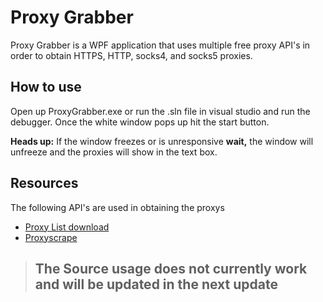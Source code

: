 # Proxy Grabber

Proxy Grabber is a WPF application that uses multiple free proxy API's in order to obtain HTTPS, HTTP, socks4, and socks5 proxies.

## How to use

Open up ProxyGrabber.exe or run the .sln file in visual studio and run the debugger. Once the white window pops up hit the start button.

**Heads up:** If the window freezes or is unresponsive **wait,**
 the window will unfreeze and the proxies will show in the text box.


## Resources

The following API's are used in obtaining the proxys
 - [Proxy List download](https://www.proxy-list.download/)
 - [Proxyscrape](https://proxyscrape.com)

> ## The Source usage does not currently work and will be updated in the next update
